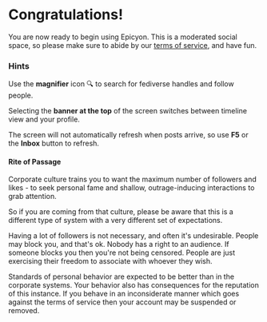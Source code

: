 # Congratulations!
You are now ready to begin using Epicyon. This is a moderated social space, so please make sure to abide by our [terms of service](/terms), and have fun.

### Hints
Use the **magnifier** icon 🔍 to search for fediverse handles and follow people.

Selecting the **banner at the top** of the screen switches between timeline view and your profile.

The screen will not automatically refresh when posts arrive, so use **F5** or the **Inbox** button to refresh.

#### Rite of Passage
Corporate culture trains you to want the maximum number of followers and likes - to seek personal fame and shallow, outrage-inducing interactions to grab attention.

So if you are coming from that culture, please be aware that this is a different type of system with a very different set of expectations.

Having a lot of followers is not necessary, and often it's undesirable. People may block you, and that's ok. Nobody has a right to an audience. If someone blocks you then you're not being censored. People are just exercising their freedom to associate with whoever they wish.

Standards of personal behavior are expected to be better than in the corporate systems. Your behavior also has consequences for the reputation of this instance. If you behave in an inconsiderate manner which goes against the terms of service then your account may be suspended or removed.
